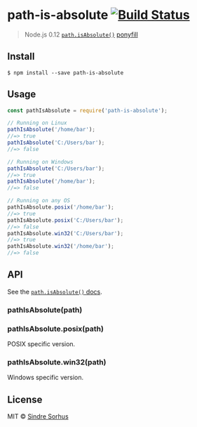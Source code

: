 # path-is-absolute [![Build Status](https://travis-ci.org/sindresorhus/path-is-absolute.svg?branch=master)](https://travis-ci.org/sindresorhus/path-is-absolute)

> Node.js 0.12 [`path.isAbsolute()`](http://nodejs.org/api/path.html#path_path_isabsolute_path) [ponyfill](https://ponyfill.com)


## Install

```
$ npm install --save path-is-absolute
```


## Usage

```js
const pathIsAbsolute = require('path-is-absolute');

// Running on Linux
pathIsAbsolute('/home/bar');
//=> true
pathIsAbsolute('C:/Users/bar');
//=> false

// Running on Windows
pathIsAbsolute('C:/Users/bar');
//=> true
pathIsAbsolute('/home/bar');
//=> false

// Running on any OS
pathIsAbsolute.posix('/home/bar');
//=> true
pathIsAbsolute.posix('C:/Users/bar');
//=> false
pathIsAbsolute.win32('C:/Users/bar');
//=> true
pathIsAbsolute.win32('/home/bar');
//=> false
```


## API

See the [`path.isAbsolute()` docs](http://nodejs.org/api/path.html#path_path_isabsolute_path).

### pathIsAbsolute(path)

### pathIsAbsolute.posix(path)

POSIX specific version.

### pathIsAbsolute.win32(path)

Windows specific version.


## License

MIT © [Sindre Sorhus](https://sindresorhus.com)
